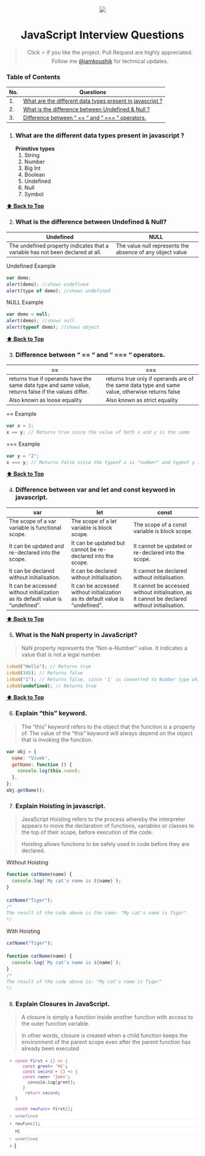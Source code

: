 <div align="center">
  <img height="60" src="https://img.icons8.com/color/344/javascript.png">
  <h1>JavaScript Interview Questions</h1>

> Click :star: if you like the project. Pull Request are highly appreciated. Follow me [@iamkoushik](https://twitter.com/iamkoushik1999) for technical updates.

</div>

### Table of Contents

| No. | Questions                                                                                                               |
| --- | ----------------------------------------------------------------------------------------------------------------------- |
| 1.  | [What are the different data types present in javascript ?](#what-are-the-different-data-types-present-in-javascript-?) |
| 2.  | [What is the difference between Undefined & Null ?](#what-is-the-difference-between-Undefined-&-Null-?)                 |
| 3.  | [Difference between “ == “ and “ === “ operators.](#difference-between-“==“-and-“===“-operators.)                       |

1. ### What are the different data types present in javascript ?
   **Primitive types**
   1. String
   2. Number
   3. Big Int
   4. Boolean
   5. Undefined
   6. Null
   7. Symbol

**[⬆ Back to Top](#table-of-contents)**

2. ### What is the difference between Undefined & Null?

| Undefined                                                                      | NULL                                                      |
| ------------------------------------------------------------------------------ | --------------------------------------------------------- |
| The undefined property indicates that a variable has not been declared at all. | The value null represents the absence of any object value |

Undefined Example

```javascript
var demo;
alert(demo); //shows undefined
alert(type of demo); //shows undefined
```

NULL Example

```javascript
var demo = null;
alert(demo); //shows null
alert(typeof demo); //shows object
```

**[⬆ Back to Top](#table-of-contents)**

3. ### Difference between “ == “ and “ === “ operators.

| ==                                                                                                   | ===                                                                                             |
| ---------------------------------------------------------------------------------------------------- | ----------------------------------------------------------------------------------------------- |
| returns true if operands have the same data type and same value, returns false if the values differ. | returns true only if operands are of the same data type and same value, otherwise returns false |
| Also known as loose equality                                                                         | Also known as strict equality                                                                   |

== Example

```javascript
var x = 2;
x == y; // Returns true since the value of both x and y is the same
```

=== Example

```javascript
var y = "2";
x === y; // Returns false since the typeof x is "number" and typeof y is "string"
```

**[⬆ Back to Top](#table-of-contents)**

4. ### Difference between var and let and const keyword in javascript.

| var                                                                            | let                                                                            | const                                                                                          |
| ------------------------------------------------------------------------------ | ------------------------------------------------------------------------------ | ---------------------------------------------------------------------------------------------- |
| The scope of a var variable is functional scope.                               | The scope of a let variable is block scope.                                    | The scope of a const variable is block scope.                                                  |
| It can be updated and re-declared into the scope.                              | It can be updated but cannot be re-declared into the scope.                    | It cannot be updated or re-declared into the scope.                                            |
| It can be declared without initialisation.                                     | It can be declared without initialisation.                                     | It cannot be declared without initialisation.                                                  |
| It can be accessed without initialization as its default value is “undefined”. | It can be accessed without initialization as its default value is “undefined”. | It cannot be accessed without initialisation, as it cannot be declared without initialisation. |

**[⬆ Back to Top](#table-of-contents)**

5. ### What is the NaN property in JavaScript?

> NaN property represents the “Not-a-Number” value. It indicates a value that is not a legal number.

```javascript
isNaN("Hello"); // Returns true
isNaN(345); // Returns false
isNaN("1"); // Returns false, since '1' is converted to Number type which results in 0 ( a number)
isNaN(undefined); // Returns true
```

**[⬆ Back to Top](#table-of-contents)**

6. ### Explain “this” keyword.

> The “this” keyword refers to the object that the function is a property of. The value of the “this” keyword will always depend on the object that is invoking the function.

```javascript
var obj = {
  name: "Vivek",
  getName: function () {
    console.log(this.name);
  },
};
obj.getName();
```

7. ### Explain Hoisting in javascript.

> JavaScript Hoisting refers to the process whereby the interpreter appears to move the declaration of functions, variables or classes to the top of their scope, before execution of the code.

> Hoisting allows functions to be safely used in code before they are declared.

Without Hoisting

```javascript
function catName(name) {
  console.log(`My cat's name is ${name}`);
}

catName("Tiger");
/*
The result of the code above is the same: "My cat's name is Tiger"
*/
```

With Hoisting

```javascript
catName("Tiger");

function catName(name) {
  console.log(`My cat's name is ${name}`);
}
/*
The result of the code above is: "My cat's name is Tiger"
*/
```

8. ### Explain Closures in JavaScript.

> A closure is simply a function inside another function with access to the outer function variable.

> In other words, closure is created when a child function keeps the environment of the parent scope even after the parent function has already been executed

<img src = "images/closures.png" alt = "closures image" >
